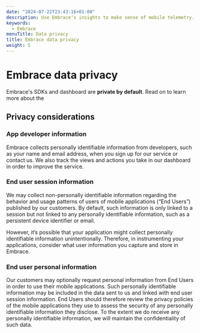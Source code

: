 ```yaml
---
date: "2024-07-22T23:43:16+01:00"
description: Use Embrace's insights to make sense of mobile telemetry.
keywords:
  - Embrace
menuTitle: Data privacy
title: Embrace data privacy
weight: 5
---
```


# Embrace data privacy

Embrace's SDKs and dashboard are **private by default**. Read on to learn more about the 

## Privacy considerations

### App developer information

Embrace collects personally identifiable information from developers, such as your name and email address, when you sign up for our service or contact us. We also track the views and actions you take in our dashboard in order to improve the service.

### End user session information

We may collect non-personally identifiable information regarding the behavior and usage patterns of users of mobile applications (“End Users”) published by our customers. By default, such information is only linked to a session but not linked to any personally identifiable information, such as a persistent device identifier or email.

However, it’s possible that your application might collect personally identifiable information unintentionally. Therefore, in instrumenting your applications, consider what user information you capture and store in Embrace.

### End user personal information

Our customers may optionally request personal information from End Users in order to use their mobile applications. Such personally identifiable information may be included in the data sent to us and linked with end user session information. End Users should therefore review the privacy policies of the mobile applications they use to assess the security of any personally identifiable information they disclose. To the extent we do receive any personally identifiable information, we will maintain the confidentiality of such data.

